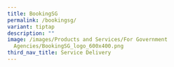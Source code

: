 ```yaml
---
title: BookingSG
permalink: /bookingsg/
variant: tiptap
description: ""
image: /images/Products and Services/For Government
  Agencies/BookingSG_logo_600x400.png
third_nav_title: Service Delivery
---
```

